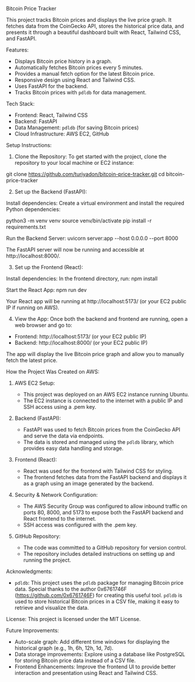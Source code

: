 Bitcoin Price Tracker

This project tracks Bitcoin prices and displays the live price graph. It fetches data from the CoinGecko API, stores the historical price data, and presents it through a beautiful dashboard built with React, Tailwind CSS, and FastAPI.

Features:
- Displays Bitcoin price history in a graph.
- Automatically fetches Bitcoin prices every 5 minutes.
- Provides a manual fetch option for the latest Bitcoin price.
- Responsive design using React and Tailwind CSS.
- Uses FastAPI for the backend.
- Tracks Bitcoin prices with `pdldb` for data management.

Tech Stack:
- Frontend: React, Tailwind CSS
- Backend: FastAPI
- Data Management: `pdldb` (for saving Bitcoin prices)
- Cloud Infrastructure: AWS EC2, GitHub

Setup Instructions:

1. Clone the Repository:
To get started with the project, clone the repository to your local machine or EC2 instance:

git clone https://github.com/turiyadon/bitcoin-price-tracker.git
cd bitcoin-price-tracker

2. Set up the Backend (FastAPI):

Install dependencies:
Create a virtual environment and install the required Python dependencies:

python3 -m venv venv
source venv/bin/activate
pip install -r requirements.txt

Run the Backend Server:
uvicorn server:app --host 0.0.0.0 --port 8000

The FastAPI server will now be running and accessible at http://localhost:8000/.

3. Set up the Frontend (React):

Install dependencies:
In the frontend directory, run:
npm install

Start the React App:
npm run dev

Your React app will be running at http://localhost:5173/ (or your EC2 public IP if running on AWS).

4. View the App:
Once both the backend and frontend are running, open a web browser and go to:
- Frontend: http://localhost:5173/ (or your EC2 public IP)
- Backend: http://localhost:8000/ (or your EC2 public IP)

The app will display the live Bitcoin price graph and allow you to manually fetch the latest price.

How the Project Was Created on AWS:

1. AWS EC2 Setup:
   - This project was deployed on an AWS EC2 instance running Ubuntu.
   - The EC2 instance is connected to the internet with a public IP and SSH access using a .pem key.

2. Backend (FastAPI):
   - FastAPI was used to fetch Bitcoin prices from the CoinGecko API and serve the data via endpoints.
   - The data is stored and managed using the `pdldb` library, which provides easy data handling and storage.

3. Frontend (React):
   - React was used for the frontend with Tailwind CSS for styling.
   - The frontend fetches data from the FastAPI backend and displays it as a graph using an image generated by the backend.

4. Security & Network Configuration:
   - The AWS Security Group was configured to allow inbound traffic on ports 80, 8000, and 5173 to expose both the FastAPI backend and React frontend to the internet.
   - SSH access was configured with the .pem key.

5. GitHub Repository:
   - The code was committed to a GitHub repository for version control.
   - The repository includes detailed instructions on setting up and running the project.

Acknowledgments:
- `pdldb`: This project uses the `pdldb` package for managing Bitcoin price data. Special thanks to the author 0x6761746F (https://github.com/0x6761746F) for creating this useful tool.
  `pdldb` is used to store historical Bitcoin prices in a CSV file, making it easy to retrieve and visualize the data.

License:
This project is licensed under the MIT License.

Future Improvements:
- Auto-scale graph: Add different time windows for displaying the historical graph (e.g., 1h, 6h, 12h, 1d, 7d).
- Data storage improvements: Explore using a database like PostgreSQL for storing Bitcoin price data instead of a CSV file.
- Frontend Enhancements: Improve the frontend UI to provide better interaction and presentation using React and Tailwind CSS.
